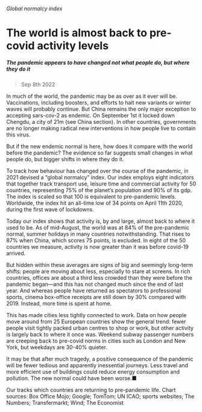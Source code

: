 ###### Global normalcy index
# The world is almost back to pre-covid activity levels 
##### The pandemic appears to have changed not what people do, but where they do it 
> Sep 8th 2022 



In much of the world, the pandemic may be as over as it ever will be. Vaccinations, including boosters, and efforts to halt new variants or winter waves will probably continue. But China remains the only major exception to accepting sars-cov-2 as endemic. On September 1st it locked down Chengdu, a city of 21m (see China section). In other countries, governments are no longer making radical new interventions in how people live to contain this virus. 
But if the new endemic normal is here, how does it compare with the world before the pandemic? The evidence so far suggests small changes in what people do, but bigger shifts in where they do it.
To track how behaviour has changed over the course of the pandemic,  in 2021 devised a “global normalcy” index. Our index employs eight indicators that together track transport use, leisure time and commercial activity for 50 countries, representing 75% of the planet’s population and 90% of its gdp. The index is scaled so that 100 is equivalent to pre-pandemic levels. Worldwide, the index hit an all-time low of 34 points on April 11th 2020, during the first wave of lockdowns.
Today our index shows that activity is, by and large, almost back to where it used to be. As of mid-August, the world was at 84% of the pre-pandemic normal, summer holidays in many countries notwithstanding. That rises to 87% when China, which scores 75 points, is excluded. In eight of the 50 countries we measure, activity is now greater than it was before covid-19 arrived.


But hidden within these averages are signs of big and seemingly long-term shifts: people are moving about less, especially to stare at screens. In rich countries, offices are about a third less crowded than they were before the pandemic began—and this has not changed much since the end of last year. And whereas people have returned as spectators to professional sports, cinema box-office receipts are still down by 30% compared with 2019. Instead, more time is spent at home.
This has made cities less tightly connected to work. Data on how people move around from 25 European countries show the general trend: fewer people visit tightly packed urban centres to shop or work, but other activity is largely back to where it once was. Weekend subway passenger numbers are creeping back to pre-covid norms in cities such as London and New York, but weekdays are 30-40% quieter. 


It may be that after much tragedy, a positive consequence of the pandemic will be fewer tedious and apparently inessential journeys. Less travel and more efficient use of buildings could reduce energy consumption and pollution. The new normal could have been worse.■
Our  tracks which countries are returning to pre-pandemic life. Chart sources: Box Office Mojo; Google; TomTom; UN ICAO; sports websites; The Numbers; Transfermarkt; Wind; The Economist
